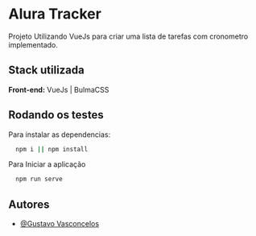 
# Alura Tracker

Projeto Utilizando VueJs para criar uma lista de tarefas com cronometro implementado.



## Stack utilizada

**Front-end:** VueJs | BulmaCSS


## Rodando os testes

Para instalar as dependencias:

```bash
  npm i || npm install
```

Para Iniciar a aplicação

```bash
  npm run serve
```

## Autores

- [@Gustavo Vasconcelos](https://www.github.com/vasconcelosguu)
